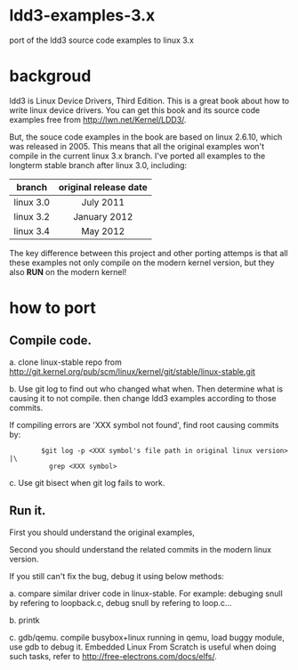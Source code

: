 ldd3-examples-3.x
=================

port of the ldd3 source code examples to linux 3.x

backgroud
=================
ldd3 is Linux Device Drivers, Third Edition.
This is a great book about how to write linux device drivers.
You can get this book and its source code examples free
from http://lwn.net/Kernel/LDD3/.

But, the souce code examples in the book are based on linux 2.6.10,
which was released in 2005. This means that all the original examples 
won't compile in the current linux 3.x branch. I've ported all examples 
to the longterm stable branch after linux 3.0, including:

|branch          |original release date|
|----------------|:--------------------:|
|linux 3.0       |July 2011 |
|linux 3.2       |January 2012 |
|linux 3.4       |May 2012 |

The key difference between this project and other porting attemps is that
all these examples not only compile on the modern kernel version,
but they also **RUN** on the modern kernel!

how to port
=================

Compile code.
-----------------
a. clone linux-stable repo from
    http://git.kernel.org/pub/scm/linux/kernel/git/stable/linux-stable.git

b. Use git log to find out who changed what when. Then determine what is causing 
   it to not compile. then change ldd3 examples according to those commits.

   If  compiling errors are 'XXX symbol not found', find root causing commits by:
```
        $git log -p <XXX symbol's file path in original linux version> |\
          grep <XXX symbol>
```

c. Use git bisect when git log fails to work.

Run it.
-----------------
First you should understand the original examples,

Second you should understand the related commits in the modern linux version.

If you still can't fix the bug, debug it using below methods:

a. compare similar driver code in linux-stable.
   For example: debuging snull by refering to loopback.c,
       debug snull by refering to loop.c...

b. printk

c. gdb/qemu.
   compile busybox+linux running in qemu, load buggy module, use gdb to debug it.
   Embedded Linux From Scratch is useful when doing such tasks, refer to
   http://free-electrons.com/docs/elfs/.


